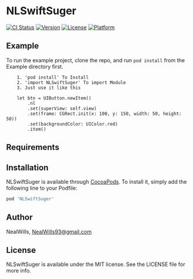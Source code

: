 # NLSwiftSuger

[![CI Status](https://img.shields.io/travis/NealWills/NLSwiftSuger.svg?style=flat)](https://travis-ci.org/NealWills/NLSwiftSuger)
[![Version](https://img.shields.io/cocoapods/v/NLSwiftSuger.svg?style=flat)](https://cocoapods.org/pods/NLSwiftSuger)
[![License](https://img.shields.io/cocoapods/l/NLSwiftSuger.svg?style=flat)](https://cocoapods.org/pods/NLSwiftSuger)
[![Platform](https://img.shields.io/cocoapods/p/NLSwiftSuger.svg?style=flat)](https://cocoapods.org/pods/NLSwiftSuger)

## Example

To run the example project, clone the repo, and run `pod install` from the Example directory first.

```
    1. 'pod install' To Install
    2. 'import NLSwiftSuger' To import Module
    3. Just use it like this
    
    let btn = UIButton.newItem()
        .nl
        .set(superView: self.view)
        .set(frame: CGRect.init(x: 100, y: 150, width: 50, height: 50))
        .set(backgroundColor: UIColor.red)
        .item()
```

## Requirements

## Installation

NLSwiftSuger is available through [CocoaPods](https://cocoapods.org). To install
it, simply add the following line to your Podfile:

```ruby
pod 'NLSwiftSuger'
```

## Author

NealWills, NealWills93@gmail.com

## License

NLSwiftSuger is available under the MIT license. See the LICENSE file for more info.
